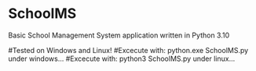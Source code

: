 # SchoolMS
Basic School Management System application written in Python 3.10

#Tested on Windows and Linux!
#Excecute with: python.exe SchoolMS.py under windows...
#Excecute with: python3 SchoolMS.py under linux...

